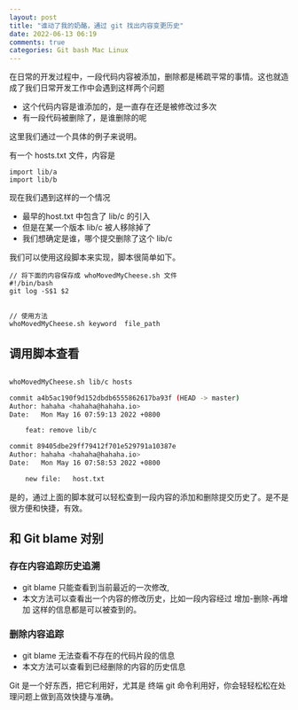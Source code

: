 ```yaml
---
layout: post
title: "谁动了我的奶酪，通过 git 找出内容变更历史"
date: 2022-06-13 06:19
comments: true
categories: Git bash Mac Linux 
---
```

在日常的开发过程中，一段代码内容被添加，删除都是稀疏平常的事情。这也就造成了我们日常开发工作中会遇到这样两个问题

  * 这个代码内容是谁添加的，是一直存在还是被修改过多次
  * 有一段代码被删除了，是谁删除的呢

<!--more-->

这里我们通过一个具体的例子来说明。

有一个 hosts.txt  文件，内容是

```
import lib/a
import lib/b
```

现在我们遇到这样的一个情况

  * 最早的host.txt 中包含了 lib/c 的引入
  * 但是在某一个版本 lib/c 被人移除掉了
  * 我们想确定是谁，哪个提交删除了这个 lib/c


我们可以使用这段脚本来实现，脚本很简单如下。
```
// 将下面的内容保存成 whoMovedMyCheese.sh 文件
#!/bin/bash
git log -S$1 $2


// 使用方法
whoMovedMyCheese.sh keyword  file_path
```
## 调用脚本查看

```bash

whoMovedMyCheese.sh lib/c hosts

commit a4b5ac190f9d152dbdb6555862617ba93f (HEAD -> master)
Author: hahaha <hahaha@hahaha.io>
Date:   Mon May 16 07:59:13 2022 +0800

    feat: remove lib/c

commit 89405dbe29ff79412f701e529791a10387e
Author: hahaha <hahaha@hahaha.io>
Date:   Mon May 16 07:58:53 2022 +0800

    new file:   host.txt
```

是的，通过上面的脚本就可以轻松查到一段内容的添加和删除提交历史了。是不是很方便和快捷，有效。

## 和 Git blame 对别

### 存在内容追踪历史追溯

  * git blame 只能查看到当前最近的一次修改, 
  * 本文方法可以查看出一个内容的修改历史，比如一段内容经过 增加-删除-再增加 这样的信息都是可以被查到的。

### 删除内容追踪
  * git blame 无法查看不存在的代码片段的信息
  * 本文方法可以查看到已经删除的内容的历史信息


Git 是一个好东西，把它利用好，尤其是 终端 git 命令利用好，你会轻轻松松在处理问题上做到高效快捷与准确。

